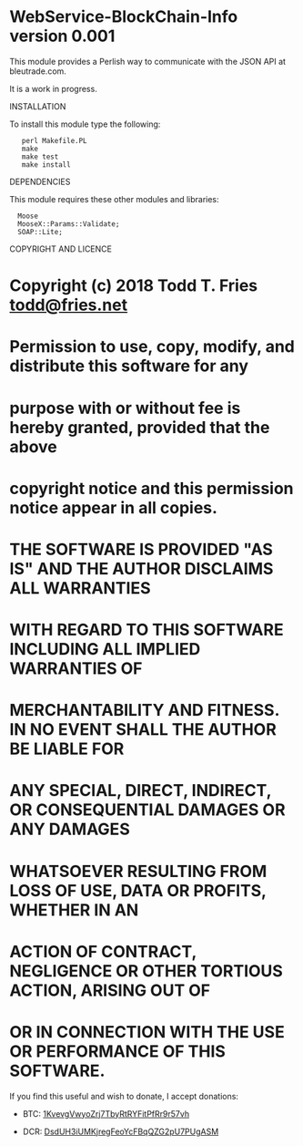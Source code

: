 WebService-BlockChain-Info version 0.001
========================================

This module provides a Perlish way to communicate with the JSON API at
bleutrade.com.

It is a work in progress.

INSTALLATION

To install this module type the following:

```
   perl Makefile.PL
   make
   make test
   make install
```

DEPENDENCIES

This module requires these other modules and libraries:

```
  Moose
  MooseX::Params::Validate;
  SOAP::Lite;
```


COPYRIGHT AND LICENCE

# Copyright (c) 2018 Todd T. Fries <todd@fries.net>
#
# Permission to use, copy, modify, and distribute this software for any
# purpose with or without fee is hereby granted, provided that the above
# copyright notice and this permission notice appear in all copies.
#
# THE SOFTWARE IS PROVIDED "AS IS" AND THE AUTHOR DISCLAIMS ALL WARRANTIES
# WITH REGARD TO THIS SOFTWARE INCLUDING ALL IMPLIED WARRANTIES OF
# MERCHANTABILITY AND FITNESS. IN NO EVENT SHALL THE AUTHOR BE LIABLE FOR
# ANY SPECIAL, DIRECT, INDIRECT, OR CONSEQUENTIAL DAMAGES OR ANY DAMAGES
# WHATSOEVER RESULTING FROM LOSS OF USE, DATA OR PROFITS, WHETHER IN AN
# ACTION OF CONTRACT, NEGLIGENCE OR OTHER TORTIOUS ACTION, ARISING OUT OF
# OR IN CONNECTION WITH THE USE OR PERFORMANCE OF THIS SOFTWARE.

If you find this useful and wish to donate, I accept donations:

- BTC: [1KvevgVwyoZrj7TbyRtRYFitPfRr9r57vh](bitcoin:1KvevgVwyoZrj7TbyRtRYFitPfRr9r57vh)

- DCR: [DsdUH3iUMKjregFeoYcFBqQZG2pU7PUgASM](decred:DsdUH3iUMKjregFeoYcFBqQZG2pU7PUgASM)

